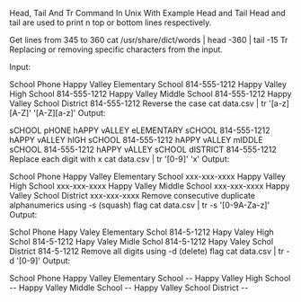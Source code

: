 Head, Tail And Tr Command In Unix With Example
Head and Tail
Head and tail are used to print n top or bottom lines respectively.

Get lines from 345 to 360
cat /usr/share/dict/words | head -360 | tail -15 
Tr
Replacing or removing specific characters from the input.

Input:

School	Phone
Happy Valley Elementary School	814-555-1212
Happy Valley High School	814-555-1212
Happy Valley Middle School	814-555-1212
Happy Valley School District	814-555-1212
Reverse the case
cat data.csv | tr '[a-z][A-Z]' '[A-Z][a-z]'
Output:

sCHOOL	pHONE
hAPPY vALLEY eLEMENTARY sCHOOL	814-555-1212
hAPPY vALLEY hIGH sCHOOL	814-555-1212
hAPPY vALLEY mIDDLE sCHOOL	814-555-1212
hAPPY vALLEY sCHOOL dISTRICT	814-555-1212
Replace each digit with x
cat data.csv | tr '[0-9]' 'x'
Output:

School	Phone
Happy Valley Elementary School	xxx-xxx-xxxx
Happy Valley High School	xxx-xxx-xxxx
Happy Valley Middle School	xxx-xxx-xxxx
Happy Valley School District	xxx-xxx-xxxx
Remove consecutive duplicate alphanumerics using -s (squash) flag
cat data.csv | tr -s '[0-9A-Za-z]'
Output:

Schol	Phone
Hapy Valey Elementary Schol	814-5-1212
Hapy Valey High Schol	814-5-1212
Hapy Valey Midle Schol	814-5-1212
Hapy Valey Schol District	814-5-1212
Remove all digits using -d (delete) flag
cat data.csv | tr -d '[0-9]'
Output:

School	Phone
Happy Valley Elementary School	--
Happy Valley High School	--
Happy Valley Middle School	--
Happy Valley School District	--